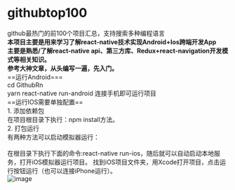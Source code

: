# githubtop100
github最热门的前100个项目汇总，支持搜索多种编程语言</br>
<b>本项目主要是用来学习了解react-native技术实现Android+Ios跨端开发App
  </br>主要是熟悉/了解react-native api、第三方库、Redux+react-navigation开发模式等相关知识。
  </br>参考大神文章，从头编写一遍，先入门。</b>
</br>==运行Android===
</br>cd GithubRn
</br>yarn react-native run-android  连接手机即可运行项目
</br>==运行IOS需要单独配置==
</br>1. 添加依赖包
</br>在项目根目录下执行：npm install方法。
</br>2. 打包运行
</br>有两种方法可以启动模拟器运行：
</br></br>在根目录下执行下面的命令:react-native run-ios，随后就可以自动启动本地服务，打开iOS模拟器运行项目。
找到iOS项目文件夹，用Xcode打开项目，点击运行按钮运行（也可以连接iPhone运行）。
</br>
![image](https://github.com/pangzaifei/githubtop100/blob/main/hultw-m5e49.gif)

